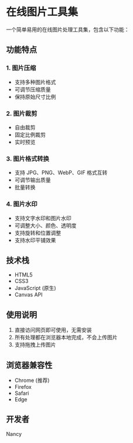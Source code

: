 # 在线图片工具集

一个简单易用的在线图片处理工具集，包含以下功能：

## 功能特点

### 1. 图片压缩
- 支持多种图片格式
- 可调节压缩质量
- 保持原始尺寸比例

### 2. 图片裁剪
- 自由裁剪
- 固定比例裁剪
- 实时预览

### 3. 图片格式转换
- 支持 JPG、PNG、WebP、GIF 格式互转
- 可调节输出质量
- 批量转换

### 4. 图片水印
- 支持文字水印和图片水印
- 可调整大小、颜色、透明度
- 支持旋转和位置调整
- 支持水印平铺效果

## 技术栈
- HTML5
- CSS3
- JavaScript (原生)
- Canvas API

## 使用说明
1. 直接访问网页即可使用，无需安装
2. 所有处理都在浏览器本地完成，不会上传图片
3. 支持拖拽上传图片

## 浏览器兼容性
- Chrome (推荐)
- Firefox
- Safari
- Edge

## 开发者
Nancy 